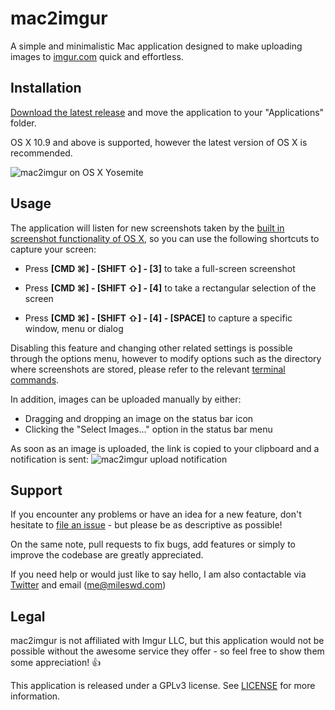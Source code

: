 # mac2imgur

A simple and minimalistic Mac application designed to make uploading images to [imgur.com](https://imgur.com) quick and effortless.

## Installation

[Download the latest release](https://mileswd.com/mac2imgur/latest) and move the application to your "Applications" folder.

OS X 10.9 and above is supported, however the latest version of OS X is recommended.

![mac2imgur on OS X Yosemite](http://i.imgur.com/WrMhzbe.png)

## Usage

The application will listen for new screenshots taken by the [built in screenshot functionality of OS X](http://support.apple.com/kb/ht5775), so you can use the following shortcuts to capture your screen:

- Press **[CMD ⌘] - [SHIFT ⇧] - [3]** to take a full-screen screenshot

- Press **[CMD ⌘] - [SHIFT ⇧] - [4]** to take a rectangular selection of the screen

- Press **[CMD ⌘] - [SHIFT ⇧] - [4] - [SPACE]** to capture a specific window, menu or dialog

Disabling this feature and changing other related settings is possible through the options menu, however to modify options such as the directory where screenshots are stored, please refer to the relevant [terminal commands](http://secrets.blacktree.com/?showapp=com.apple.screencapture).

In addition, images can be uploaded manually by either:

- Dragging and dropping an image on the status bar icon
- Clicking the "Select Images..." option in the status bar menu

As soon as an image is uploaded, the link is copied to your clipboard and a notification is sent:
![mac2imgur upload notification](https://i.imgur.com/V2PTN1l.png)

## Support

If you encounter any problems or have an idea for a new feature, don't hesitate to [file an issue](https://github.com/mileswd/mac2imgur/issues) - but please be as descriptive as possible! 

On the same note, pull requests to fix bugs, add features or simply to improve the codebase are greatly appreciated.

If you need help or would just like to say hello, I am also contactable via [Twitter](https://twitter.com/_mileswd) and email ([me@mileswd.com](mailto:me@mileswd.com))

## Legal

mac2imgur is not affiliated with Imgur LLC, but this application would not be possible without the awesome service they offer - so feel free to show them some appreciation! :+1:

This application is released under a GPLv3 license. See [LICENSE](https://github.com/mileswd/mac2imgur/blob/master/LICENSE) for more information.